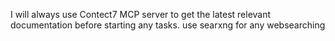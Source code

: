 I will always use Contect7 MCP server to get the latest relevant documentation before starting any tasks.
use searxng for any websearching